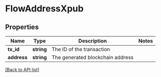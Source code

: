 # FlowAddressXpub

## Properties

Name | Type | Description | Notes
------------ | ------------- | ------------- | -------------
**tx_id** | **string** | The ID of the transaction |
**address** | **string** | The generated blockchain address |

[[Back to API list]](../../README.md#api-endpoints)
